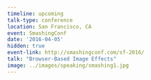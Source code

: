 ```yaml
---
timeline: upcoming
talk-type: conference
location: San Francisco, CA
event: SmashingConf
date: '2016-04-05'
hidden: true
event-link: http://smashingconf.com/sf-2016/
talk: "Browser-Based Image Effects"
image: ../images/speaking/smashing1.jpg
---
```

